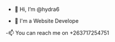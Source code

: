 - 👋 Hi, I’m @hydra6

- 🌱 I'm a Website Develope

-📫 You can reach me on +263717254751
<!---
hydralabs6/hydralabs6 is a ✨ special ✨ repository because its `README.md` (this file) appears on your GitHub profile.
You can click the Preview link to take a look at your changes.
--->
